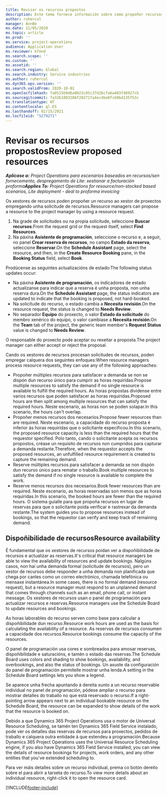 ```yaml
---
title: Revisar os recursos propostos
description: Este tema fornece información sobre como propoñer recursos de proxecto.
author: ruhercul
manager: AnnBe
ms.date: 11/05/2020
ms.topic: article
ms.prod: ''
ms.service: project-operations
audience: Application User
ms.reviewer: kfend
ms.search.scope: ''
ms.custom: ''
ms.assetid: ''
ms.search.region: Global
ms.search.industry: Service industries
ms.author: ruhercul
ms.dyn365.ops.version: ''
ms.search.validFrom: 2020-10-01
ms.openlocfilehash: fa0515b9d6a0023c05c37d2bcfa6a403f48927cb
ms.sourcegitcommit: fa32b1893286f20271fa4ec4be8fc68bd135f53c
ms.translationtype: HT
ms.contentlocale: gl-ES
ms.lasthandoff: 02/15/2021
ms.locfileid: "5279271"
---
```

# <a name="review-proposed-resources"></a><span data-ttu-id="d7e65-103">Revisar os recursos propostos</span><span class="sxs-lookup"><span data-stu-id="d7e65-103">Review proposed resources</span></span>

<span data-ttu-id="d7e65-104">_**Aplícase a:** Project Operations para escenarios baseados en recursos/sen fornecemento, despregamento de Lite: xestionar a facturación proforma_</span><span class="sxs-lookup"><span data-stu-id="d7e65-104">_**Applies To:** Project Operations for resource/non-stocked based scenarios, Lite deployment - deal to proforma invoicing_</span></span>

<span data-ttu-id="d7e65-105">Os xestores de recursos poden propoñer un recurso ao xestor de proxectos empregando unha solicitude de recursos.</span><span class="sxs-lookup"><span data-stu-id="d7e65-105">Resource managers can propose a resource to the project manager by using a resource request.</span></span>

1. <span data-ttu-id="d7e65-106">Na grade de solicitudes ou na propia solicitude, seleccione **Buscar recursos**.</span><span class="sxs-lookup"><span data-stu-id="d7e65-106">From the request grid or the request itself, select **Find Resources**.</span></span>
2. <span data-ttu-id="d7e65-107">Na páxina **Asistente de programación**, seleccione o recurso e, a seguir, no panel **Crear reserva de recursos**, no campo **Estado da reserva**, seleccione **Reservar**.</span><span class="sxs-lookup"><span data-stu-id="d7e65-107">On the **Schedule Assistant** page, select the resource, and then, in the **Create Resource Booking** pane, in the **Booking Status** field, select **Book**.</span></span>

<span data-ttu-id="d7e65-108">Prodúcense as seguintes actualizacións de estado:</span><span class="sxs-lookup"><span data-stu-id="d7e65-108">The following status updates occur:</span></span>

- <span data-ttu-id="d7e65-109">Na páxina **Asistente de programación**, os indicadores de estado actualízanse para indicar que a reserva é unha proposta, non unha reserva dura.</span><span class="sxs-lookup"><span data-stu-id="d7e65-109">On the **Schedule Assistant** page, the status indicators are updated to indicate that the booking is proposed, not hard-booked.</span></span>
- <span data-ttu-id="d7e65-110">Na solicitude do recurso, o estado cambia a **Necesita revisión**.</span><span class="sxs-lookup"><span data-stu-id="d7e65-110">On the resource request, the status is changed to **Needs Review**.</span></span>
- <span data-ttu-id="d7e65-111">No separador **Equipo** do proxecto, o valor **Estado da solicitude** do membro xenérico do equipo, o valor cambiase a **Necesita revisión**.</span><span class="sxs-lookup"><span data-stu-id="d7e65-111">On the **Team** tab of the project, the generic team member's **Request Status** value is changed to **Needs Review**.</span></span>

<span data-ttu-id="d7e65-112">O responsable do proxecto pode aceptar ou rexeitar a proposta.</span><span class="sxs-lookup"><span data-stu-id="d7e65-112">The project manager can either accept or reject the proposal.</span></span>

<span data-ttu-id="d7e65-113">Cando os xestores de recursos procesan solicitudes de recursos, poden empregar calquera dos seguintes enfoques:</span><span class="sxs-lookup"><span data-stu-id="d7e65-113">When resource managers process resource requests, they can use any of the following approaches:</span></span>

- <span data-ttu-id="d7e65-114">Propoñer múltiples recursos para satisfacer a demanda se non se dispón dun recurso único para cumprir as horas requiridas.</span><span class="sxs-lookup"><span data-stu-id="d7e65-114">Propose multiple resources to satisfy the demand if no single resource is available to fulfill the required hours.</span></span> <span data-ttu-id="d7e65-115">As horas propostas divídense entre varios recursos que poden satisfacer as horas requiridas.</span><span class="sxs-lookup"><span data-stu-id="d7e65-115">Proposed hours are then split among multiple resources that can satisfy the required hours.</span></span> <span data-ttu-id="d7e65-116">Neste escenario, as horas non se poden solapar.</span><span class="sxs-lookup"><span data-stu-id="d7e65-116">In this scenario, the hours can't overlap.</span></span>
- <span data-ttu-id="d7e65-117">Propoñer menos recursos dos necesarios.</span><span class="sxs-lookup"><span data-stu-id="d7e65-117">Propose fewer resources than are required.</span></span> <span data-ttu-id="d7e65-118">Neste escenario, a capacidade do recurso proposta é inferior ás horas requiridas que o solicitante especificou.</span><span class="sxs-lookup"><span data-stu-id="d7e65-118">In this scenario, the proposed resource capacity is less than the required hours that the requestor specified.</span></span> <span data-ttu-id="d7e65-119">Polo tanto, cando o solicitante acepta os recursos propostos, créase un requisito de recursos non cumpridos para capturar a demanda restante.</span><span class="sxs-lookup"><span data-stu-id="d7e65-119">Therefore, when the requestor accepts the proposed resources, an unfulfilled resource requirement is created to capture the remaining demand.</span></span>
- <span data-ttu-id="d7e65-120">Reserve múltiples recursos para satisfacer a demanda se non dispón dun recurso único para rematar o traballo.</span><span class="sxs-lookup"><span data-stu-id="d7e65-120">Book multiple resources to satisfy the demand if no single resource is available to complete the work.</span></span>
- <span data-ttu-id="d7e65-121">Reserve menos recursos dos necesarios.</span><span class="sxs-lookup"><span data-stu-id="d7e65-121">Book fewer resources than are required.</span></span> <span data-ttu-id="d7e65-122">Neste escenario, as horas reservadas son menos que as horas requiridas.</span><span class="sxs-lookup"><span data-stu-id="d7e65-122">In this scenario, the booked hours are fewer than the required hours.</span></span> <span data-ttu-id="d7e65-123">O sistema guíalle para que propoña recursos en lugar de reservas para que o solicitante poida verificar e rastrexar da demanda restante.</span><span class="sxs-lookup"><span data-stu-id="d7e65-123">The system guides you to propose resources instead of bookings, so that the requestor can verify and keep track of remaining demand.</span></span>

## <a name="resource-availability"></a><span data-ttu-id="d7e65-124">Dispoñibilidade de recursos</span><span class="sxs-lookup"><span data-stu-id="d7e65-124">Resource availability</span></span>

<span data-ttu-id="d7e65-125">É fundamental que os xestores de recursos poidan ver a dispoñibilidade de recursos e actualizar as reservas.</span><span class="sxs-lookup"><span data-stu-id="d7e65-125">It's critical that resource managers be able to view the availability of resources and update bookings.</span></span> <span data-ttu-id="d7e65-126">Nalgúns casos, non hai unha demanda formal (solicitude de recursos), pero un xestor de recursos debe responder a unha demanda non planificada que chega por canles como un correo electrónico, chamada telefónica ou mensaxe instantánea.</span><span class="sxs-lookup"><span data-stu-id="d7e65-126">In some cases, there is no formal demand (resource request), but a resource manager must respond to an unplanned demand that comes through channels such as an email, phone call, or instant message.</span></span> <span data-ttu-id="d7e65-127">Os xestores de recursos usan o panel de programación para actualizar recursos e reservas.</span><span class="sxs-lookup"><span data-stu-id="d7e65-127">Resource managers use the Schedule Board to update resources and bookings.</span></span>

<span data-ttu-id="d7e65-128">As horas laborables do recurso serven como base para calcular a dispoñibilidade dun recurso.</span><span class="sxs-lookup"><span data-stu-id="d7e65-128">Resource work hours are used as the basis for calculating the availability of a resource.</span></span> <span data-ttu-id="d7e65-129">As reservas de recursos consumen a capacidade dos recursos.</span><span class="sxs-lookup"><span data-stu-id="d7e65-129">Resource bookings consume the capacity of the resources.</span></span>

<span data-ttu-id="d7e65-130">O panel de programación usa cores e sombreados para amosar reservas, dispoñibilidade e saturacións, e tamén o estado das reservas.</span><span class="sxs-lookup"><span data-stu-id="d7e65-130">The Schedule Board uses colors and shading to show bookings, availability, and overbookings, and also the status of bookings.</span></span> <span data-ttu-id="d7e65-131">Un axuste da configuración do panel de programación permítelle mostrar unha lenda.</span><span class="sxs-lookup"><span data-stu-id="d7e65-131">A setting in the Schedule Board settings lets you show a legend.</span></span>

<span data-ttu-id="d7e65-132">Se aparece unha frecha apuntando á dereita xunto a un recurso reservable individual no panel de programación, pódese ampliar o recurso para mostrar detalles do traballo no que está reservado o recurso.</span><span class="sxs-lookup"><span data-stu-id="d7e65-132">If a right-pointing arrow appears next to an individual bookable resource on the Schedule Board, the resource can be expanded to show details of the work that the resource is booked on.</span></span>

<span data-ttu-id="d7e65-133">Debido a que Dynamics 365 Project Operations usa o motor de Universal Resource Scheduling, se tamén ten Dynamics 365 Field Service instalado, pode ver os detalles das reservas de recursos para proxectos, pedidos de traballo e calquera outra entidade á que estendeu a programación.</span><span class="sxs-lookup"><span data-stu-id="d7e65-133">Because Dynamics 365 Project Operations uses the Universal Resource Scheduling engine, if you also have Dynamics 365 Field Service installed, you can view the details of resource bookings for projects, work orders, and any other entities that you've extended scheduling to.</span></span>

<span data-ttu-id="d7e65-134">Para ver máis detalles sobre un recurso individual, prema co botón dereito sobre el para abrir a tarxeta do recurso.</span><span class="sxs-lookup"><span data-stu-id="d7e65-134">To view more details about an individual resource, right-click it to open the resource card.</span></span>



[!INCLUDE[footer-include](../includes/footer-banner.md)]